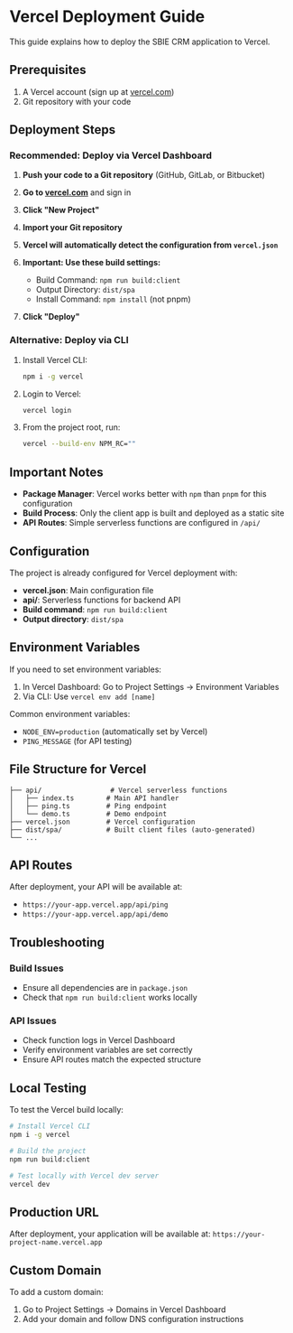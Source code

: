 # Vercel Deployment Guide

This guide explains how to deploy the SBIE CRM application to Vercel.

## Prerequisites

1. A Vercel account (sign up at [vercel.com](https://vercel.com))
2. Git repository with your code

## Deployment Steps

### Recommended: Deploy via Vercel Dashboard

1. **Push your code to a Git repository** (GitHub, GitLab, or Bitbucket)

2. **Go to [vercel.com](https://vercel.com)** and sign in

3. **Click "New Project"**

4. **Import your Git repository**

5. **Vercel will automatically detect the configuration from `vercel.json`**

6. **Important: Use these build settings:**
   - Build Command: `npm run build:client`
   - Output Directory: `dist/spa`
   - Install Command: `npm install` (not pnpm)

7. **Click "Deploy"**

### Alternative: Deploy via CLI

1. Install Vercel CLI:
   ```bash
   npm i -g vercel
   ```

2. Login to Vercel:
   ```bash
   vercel login
   ```

3. From the project root, run:
   ```bash
   vercel --build-env NPM_RC=""
   ```

## Important Notes

- **Package Manager**: Vercel works better with `npm` than `pnpm` for this configuration
- **Build Process**: Only the client app is built and deployed as a static site
- **API Routes**: Simple serverless functions are configured in `/api/`

## Configuration

The project is already configured for Vercel deployment with:

- **vercel.json**: Main configuration file
- **api/**: Serverless functions for backend API
- **Build command**: `npm run build:client`
- **Output directory**: `dist/spa`

## Environment Variables

If you need to set environment variables:

1. In Vercel Dashboard: Go to Project Settings → Environment Variables
2. Via CLI: Use `vercel env add [name]`

Common environment variables:
- `NODE_ENV=production` (automatically set by Vercel)
- `PING_MESSAGE` (for API testing)

## File Structure for Vercel

```
├── api/                 # Vercel serverless functions
│   ├── index.ts        # Main API handler
│   ├── ping.ts         # Ping endpoint
│   └── demo.ts         # Demo endpoint
├── vercel.json         # Vercel configuration
├── dist/spa/           # Built client files (auto-generated)
└── ...
```

## API Routes

After deployment, your API will be available at:
- `https://your-app.vercel.app/api/ping`
- `https://your-app.vercel.app/api/demo`

## Troubleshooting

### Build Issues
- Ensure all dependencies are in `package.json`
- Check that `npm run build:client` works locally

### API Issues
- Check function logs in Vercel Dashboard
- Verify environment variables are set correctly
- Ensure API routes match the expected structure

## Local Testing

To test the Vercel build locally:

```bash
# Install Vercel CLI
npm i -g vercel

# Build the project
npm run build:client

# Test locally with Vercel dev server
vercel dev
```

## Production URL

After deployment, your application will be available at:
`https://your-project-name.vercel.app`

## Custom Domain

To add a custom domain:
1. Go to Project Settings → Domains in Vercel Dashboard
2. Add your domain and follow DNS configuration instructions
